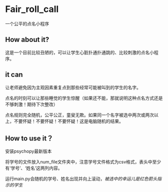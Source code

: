 # Fair_roll_call
一个公平的点名小程序

## How  about it?

这是一个目前比较丑陋的，可以让学生心脏扑通扑通跳的、比较刺激的点名小程序。

## it can 

让老师避免因为主观因素重复点到那些经常可能被叫到的学生的名字。

点名的时刻可以让那些睡觉的学生惊醒（如果还不能，那就说明这种点名方式还是不够刺激！期待下次整改）

点名规则完全随机，公平公正，童叟无欺。如果同一个名字被选中两次或两次以上，不要怀疑！不要怀疑！不要怀疑！这是电脑随机的结果。

## How to use it？

安装psychopy最新版本

将学号的文件放入num_file文件夹中，注意学号文件格式为csv格式，表头中至少有‘学号’、‘姓名’这两列内容。

运行main.py会随机的学号、姓名出现并向上滚动，$被选中的幸运儿是红色箭头指示的学生$